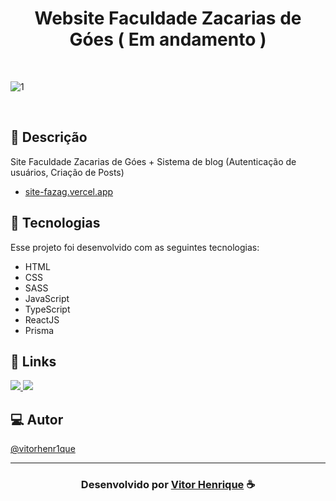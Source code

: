 <h1 align="center">
  Website Faculdade Zacarias de Góes ( Em andamento )
</h1>

<br>

![1](https://user-images.githubusercontent.com/85037374/191057968-1f8aa18c-e51a-4573-b791-bcb26ef17b7b.png)


<br>

## 📝 Descrição 

Site Faculdade Zacarias de Góes + Sistema de blog (Autenticação de usuários, Criação de Posts)
-  [site-fazag.vercel.app](https://site-fazag.vercel.app/)

## 🚀 Tecnologias

Esse projeto foi desenvolvido com as seguintes tecnologias:

- HTML
- CSS
- SASS
- JavaScript
- TypeScript
- ReactJS
- Prisma

## 🔗 Links

<p align="left">
 
 <a href="https://www.linkedin.com/in/vitor-henrique-130b46159/" alt="Linkedin">
  <img src="https://img.shields.io/badge/-Linkedin-0A66C2?style=for-the-badge&logo=Linkedin&logoColor=FFFFFF&link=https://www.linkedin.com/in/vitor-henrique-130b46159/"/> 
 </a>

  <a href="#" alt="Portfolio">
  <img src="https://img.shields.io/badge/my_portfolio-000?style=for-the-badge&logo=ko-fi&logoColor=white&link="/>
 </a>

 </p>
 
## 💻 Autor<br>
[@vitorhenr1que](https://github.com/vitorhenr1que)

-----

  <h3 align="center"> Desenvolvido por <a href="https://www.linkedin.com/in/vitor-henrique-130b46159/">Vitor Henrique</a> ☕</h3>